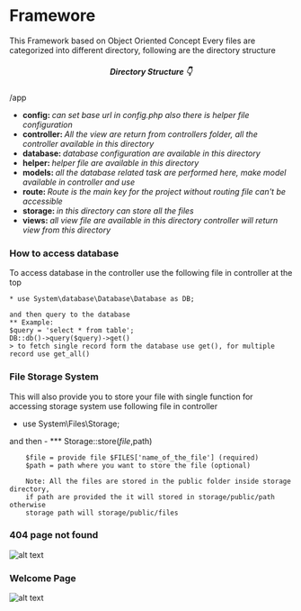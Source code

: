 # Framewore

This Framework based on Object Oriented Concept
Every files are categorized into different directory, following are the directory structure

<center><h5>Directory Structure 👇</h5></center>
      /app
      <ul>
        <li><strong>config: </strong><i>can set base url in config.php also there is helper file configuration</i></li>
        <li><strong>controller: </strong><i>All the view are return from controllers folder, all the controller available in this directory</i></li>
        <li><strong>database: </strong><i>database configuration are available in this directory</i></li>
        <li><strong>helper: </strong><i>helper file are available in this directory</i></li>
        <li><strong>models: </strong><i>all the database related task are performed here, make model available in controller and use</i></li>
        <li><strong>route: </strong><i>Route is the main key for the project without routing file can't be accessible</i></li>
        <li><strong>storage: </strong><i>in this directory can store all the files</i></li>
        <li><strong>views: </strong><i>all view file are available in this directory controller will return view from this directory</i></li>
      </ul>

### How to access database

  To access database in the controller use the following file in controller at the top

    * use System\database\Database\Database as DB;

    and then query to the database
    ** Example:
    $query = 'select * from table';
    DB::db()->query($query)->get()
    > to fetch single record form the database use get(), for multiple record use get_all()


### File Storage System

  This will also provide you to store your file with single function
  for accessing storage system use following file in controller

  * use System\Files\Storage;

  and then - *** Storage::store($file,$path)

        $file = provide file $FILES['name_of_the_file'] (required)
        $path = path where you want to store the file (optional)

        Note: All the files are stored in the public folder inside storage directory,
        if path are provided the it will stored in storage/public/path otherwise
        storage path will storage/public/files

### 404 page not found

![alt text](https://prime-peck.000webhostapp.com/images/404.png)

### Welcome Page

![alt text](https://prime-peck.000webhostapp.com/images/welcome.png)
